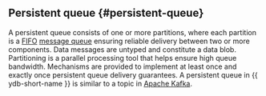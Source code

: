 ## Persistent queue {#persistent-queue}

A persistent queue consists of one or more partitions, where each partition is a [FIFO](https://en.wikipedia.org/wiki/FIFO_(computing_and_electronics)) [message queue](https://en.wikipedia.org/wiki/Message_queue) ensuring reliable delivery between two or more components. Data messages are untyped and constitute a data blob. Partitioning is a parallel processing tool that helps ensure high queue bandwidth. Mechanisms are provided to implement at least once and exactly once persistent queue delivery guarantees. A persistent queue in {{ ydb-short-name }} is similar to a topic in [Apache Kafka](https://en.wikipedia.org/wiki/Apache_Kafka).
